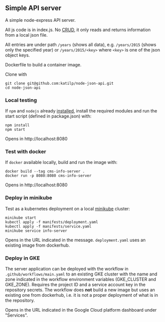 ## Simple API server 

A simple node-express API server. 

All js code is in index.js. No [CRUD](https://en.wikipedia.org/wiki/Create,_read,_update_and_delete), it only reads and returns information from a local json file.

All entries are under path `/years` (shows all data), e.g. `/years/2015` (shows only the specified year) or `/years/2015/<key>` where `<key>` is one of the json object keys.

Dockerfile to build a container image.

Clone with

```
git clone git@github.com:katilp/node-json-api.git
cd node-json-api
```

### Local testing

If `npm` and `nodejs` already [installed](https://nodejs.org/en/download/), install the required modules and run the start script (defined in package.json) with:

```
npm install
npm start
``` 

Opens in http://localhost:8080

### Test with docker

If `docker` available locally, build and run the image with:

```
docker build --tag cms-info-server .
docker run -p 8080:8080 cms-info-server
```

Opens in http://localhost:8080

### Deploy in minikube

Test as a kubernetes deployment on a local [minikube](https://minikube.sigs.k8s.io/docs/) cluster:

```
minikube start
kubectl apply -f manifests/deployment.yaml
kubectl apply -f manifests/service.yaml
minikube service info-server
```

Opens in the URL indicated in the message. `deployment.yaml` uses an existing image from dockerhub.

### Deploy in GKE

The server application can be deployed with the workflow in `.github/workflows/main.yaml` to an existing GKE cluster with the name and zone indicated in the workflow environment variables (GKE_CLUSTER and GKE_ZONE). Requires the project ID and a service account key in the repository secrets. The workflow does **not** build a new image but uses an existing one from dockerhub, i.e. it is not a proper deployment of what is in the repository.

Opens in the URL indicated in the Google Cloud platform dashboard under "Services".

